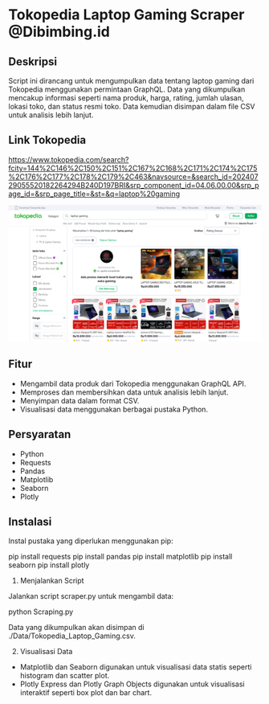 # Tokopedia Laptop Gaming Scraper @Dibimbing.id

## Deskripsi

Script ini dirancang untuk mengumpulkan data tentang laptop gaming dari Tokopedia menggunakan permintaan GraphQL. Data yang dikumpulkan mencakup informasi seperti nama produk, harga, rating, jumlah ulasan, lokasi toko, dan status resmi toko. Data kemudian disimpan dalam file CSV untuk analisis lebih lanjut.

## Link Tokopedia

https://www.tokopedia.com/search?fcity=144%2C146%2C150%2C151%2C167%2C168%2C171%2C174%2C175%2C176%2C177%2C178%2C179%2C463&navsource=&search_id=20240729055520182264294B240D197BRI&srp_component_id=04.06.00.00&srp_page_id=&srp_page_title=&st=&q=laptop%20gaming


![Architecture Overview](./Images/Website.png)

## Fitur

- Mengambil data produk dari Tokopedia menggunakan GraphQL API.
- Memproses dan membersihkan data untuk analisis lebih lanjut.
- Menyimpan data dalam format CSV.
- Visualisasi data menggunakan berbagai pustaka Python.

## Persyaratan

- Python
- Requests
- Pandas
- Matplotlib
- Seaborn
- Plotly

## Instalasi

Instal pustaka yang diperlukan menggunakan pip:

pip install requests 
pip install pandas 
pip install matplotlib 
pip install seaborn 
pip install plotly

1. Menjalankan Script

Jalankan script scraper.py untuk mengambil data:

python Scraping.py

Data yang dikumpulkan akan disimpan di ./Data/Tokopedia_Laptop_Gaming.csv.

2. Visualisasi Data

- Matplotlib dan Seaborn digunakan untuk visualisasi data statis seperti histogram dan scatter plot.
- Plotly Express dan Plotly Graph Objects digunakan untuk visualisasi interaktif seperti box plot dan bar chart.
